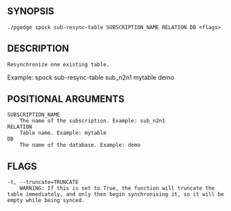 ## SYNOPSIS
    ./pgedge spock sub-resync-table SUBSCRIPTION_NAME RELATION DB <flags>
 
## DESCRIPTION
    Resynchronize one existing table. 

Example: spock sub-resync-table sub_n2n1 mytable demo
 
## POSITIONAL ARGUMENTS
    SUBSCRIPTION_NAME
        The name of the subscription. Example: sub_n2n1
    RELATION
        Table name. Example: mytable
    DB
        The name of the database. Example: demo
 
## FLAGS
    -t, --truncate=TRUNCATE
        WARNING: If this is set to True, the function will truncate the table immediately, and only then begin synchronising it, so it will be empty while being synced.
    
